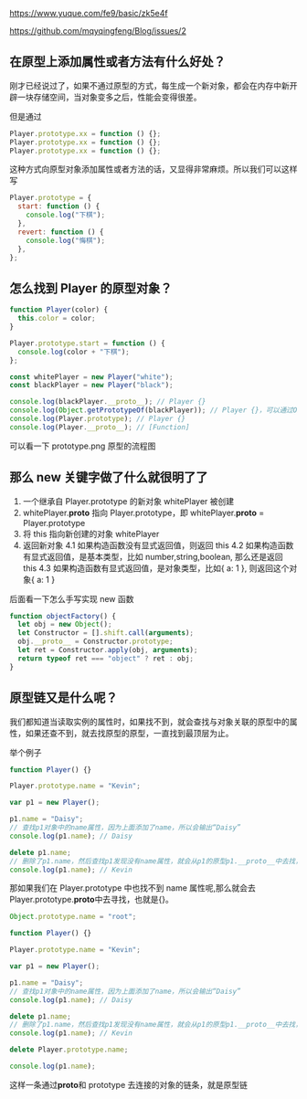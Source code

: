 https://www.yuque.com/fe9/basic/zk5e4f

https://github.com/mqyqingfeng/Blog/issues/2

## 在原型上添加属性或者方法有什么好处？

刚才已经说过了，如果不通过原型的方式，每生成一个新对象，都会在内存中新开辟一块存储空间，当对象变多之后，性能会变得很差。

但是通过

```javascript
Player.prototype.xx = function () {};
Player.prototype.xx = function () {};
Player.prototype.xx = function () {};
```

这种方式向原型对象添加属性或者方法的话，又显得非常麻烦。所以我们可以这样写

```javascript
Player.prototype = {
  start: function () {
    console.log("下棋");
  },
  revert: function () {
    console.log("悔棋");
  },
};
```

## 怎么找到 Player 的原型对象？

```javascript
function Player(color) {
  this.color = color;
}

Player.prototype.start = function () {
  console.log(color + "下棋");
};

const whitePlayer = new Player("white");
const blackPlayer = new Player("black");

console.log(blackPlayer.__proto__); // Player {}
console.log(Object.getPrototypeOf(blackPlayer)); // Player {}，可以通过Object.getPrototypeOf来获取__proto__
console.log(Player.prototype); // Player {}
console.log(Player.__proto__); // [Function]
```

可以看一下 prototype.png 原型的流程图

## 那么 new 关键字做了什么就很明了了

1. 一个继承自 Player.prototype 的新对象 whitePlayer 被创建
2. whitePlayer.**proto** 指向 Player.prototype，即 whitePlayer.**proto** = Player.prototype
3. 将 this 指向新创建的对象 whitePlayer
4. 返回新对象
   4.1 如果构造函数没有显式返回值，则返回 this
   4.2 如果构造函数有显式返回值，是基本类型，比如 number,string,boolean, 那么还是返回 this
   4.3 如果构造函数有显式返回值，是对象类型，比如{ a: 1 }, 则返回这个对象{ a: 1 }

后面看一下怎么手写实现 new 函数

```javascript
function objectFactory() {
  let obj = new Object();
  let Constructor = [].shift.call(arguments);
  obj.__proto__ = Constructor.prototype;
  let ret = Constructor.apply(obj, arguments);
  return typeof ret === "object" ? ret : obj;
}
```

## 原型链又是什么呢？

我们都知道当读取实例的属性时，如果找不到，就会查找与对象关联的原型中的属性，如果还查不到，就去找原型的原型，一直找到最顶层为止。

举个例子

```javascript
function Player() {}

Player.prototype.name = "Kevin";

var p1 = new Player();

p1.name = "Daisy";
// 查找p1对象中的name属性，因为上面添加了name，所以会输出“Daisy”
console.log(p1.name); // Daisy

delete p1.name;
// 删除了p1.name，然后查找p1发现没有name属性，就会从p1的原型p1.__proto__中去找，也就是Player.prototype，然后找到了name，输出"Kevin"
console.log(p1.name); // Kevin
```

那如果我们在 Player.prototype 中也找不到 name 属性呢,那么就会去 Player.prototype.**proto**中去寻找，也就是{}。

```javascript
Object.prototype.name = "root";

function Player() {}

Player.prototype.name = "Kevin";

var p1 = new Player();

p1.name = "Daisy";
// 查找p1对象中的name属性，因为上面添加了name，所以会输出“Daisy”
console.log(p1.name); // Daisy

delete p1.name;
// 删除了p1.name，然后查找p1发现没有name属性，就会从p1的原型p1.__proto__中去找，也就是Player.prototype，然后找到了name，输出"Kevin"
console.log(p1.name); // Kevin

delete Player.prototype.name;

console.log(p1.name);
```

这样一条通过**proto**和 prototype 去连接的对象的链条，就是原型链

